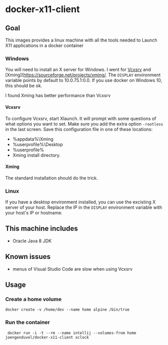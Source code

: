 # docker-x11-client

## Goal
This images provides a linux machine with all the tools needed to Launch X11 applications in a docker container

### Windows
You will need to install an X server for Windows.
I went for [Vcxsrv](https://sourceforge.net/projects/vcxsrv/) and [Xming](https://sourceforge.net/projects/xming/.
The `DISPLAY` environment variable points by default to 10.0.75.1:0.0.
If you use docker on Windows 10, this should be ok.

I found Xming has better performance than Vcxsrv

#### Vcxsrv
To configure Vcxsrv, start Xlaunch.
It will prompt with some questions of what options you want to set.
Make sure you add the extra option `-rootless` in the last screen.
Save this configuration file in one of these locations:
* %appdata%\Xming
* %userprofile%\Desktop
* %userprofile%
* Xming install directory.

#### Xming
The standard installation should do the trick.

### Linux
If you have a desktop environment installed, you can use the excisting X server of your host.
Replace the IP in the `DISPLAY` environment variable with your host's IP or hostname.

## This machine includes
* Oracle Java 8 JDK

## Known issues
* menus of Visual Studio Code are slow when using Vcxsrv

## Usage
### Create a home volume
`docker create -v /home/dev --name home alpine /bin/true`
### Run the container
```
 docker run -i -t --rm --name intellij --volumes-from home joengenduvel/docker-x11-client xclock
```
